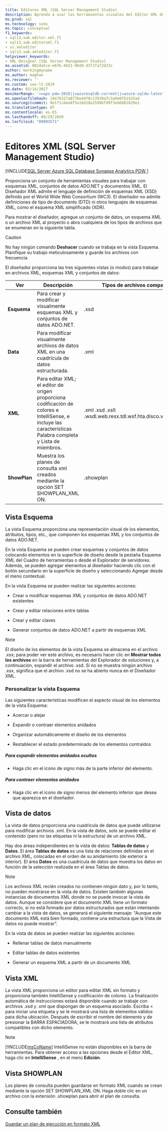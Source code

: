 ```yaml
---
title: Editores XML (SQL Server Management Studio)
description: Aprenda a usar las herramientas visuales del Editor XML de SQL Server Management Studio para trabajar con esquemas XML (XSD), conjuntos de datos ADO.NET y documentos XML.
ms.prod: sql
ms.technology: ssms
ms.topic: conceptual
f1_keywords:
- sql13.swb.editor.xml.f1
- sql13.swb.editorxml.f1
- vs.xmleditor
- sql13.swb.xmleditor.f1
helpviewer_keywords:
- XML Designer [SQL Server Management Studio]
ms.assetid: 0824a5ce-e67b-4b53-98d9-d371faf2d23c
author: markingmyname
ms.author: maghan
ms.reviewer: ''
ms.custom: seo-lt-2019
ms.date: 03/14/2017
monikerRange: '>=aps-pdw-2016||=azuresqldb-current||=azure-sqldw-latest||>=sql-server-2016||=sqlallproducts-allversions||>=sql-server-linux-2017||=azuresqldb-mi-current'
ms.openlocfilehash: 1de79327a877be44f6c17639a7c3a9e0fb1425ad
ms.sourcegitcommit: 9e1f1c6ee8f5a10d18a2599bfd9f3eb6081829e1
ms.translationtype: HT
ms.contentlocale: es-ES
ms.lasthandoff: 08/29/2020
ms.locfileid: "89093571"
---
```

# <a name="xml-editor-sql-server-management-studio"></a>Editores XML (SQL Server Management Studio)

[!INCLUDE[SQL Server Azure SQL Database Synapse Analytics PDW ](../../includes/applies-to-version/sql-asdb-asdbmi-asa-pdw.md)]

Proporciona un conjunto de herramientas visuales para trabajar con esquemas XML, conjuntos de datos ADO.NET y documentos XML. El Diseñador XML admite el lenguaje de definición de esquemas XML (XSD) definido por el World Wide Web Consortium (WC3). El diseñador no admite definiciones de tipo de documento (DTD) ni otros lenguajes de esquemas XML, como el esquema XML simplificado (XDR).  

Para mostrar el diseñador, agregue un conjunto de datos, un esquema XML o un archivo XML al proyecto o abra cualquiera de los tipos de archivos que se enumeran en la siguiente tabla.  

> [!CAUTION]
> No hay ningún comando **Deshacer** cuando se trabaja en la vista Esquema. Planifique su trabajo meticulosamente y guarde los archivos con frecuencia.  
  
 El diseñador proporciona las tres siguientes vistas (o modos) para trabajar en archivos XML, esquemas XML y conjuntos de datos:  
  
|Ver|Descripción|Tipos de archivos compatibles|  
|----------|-----------------|--------------------------|  
|**Esquema**|Para crear y modificar visualmente esquemas XML y conjuntos de datos ADO.NET.|.xsd|  
|**Data**|Para modificar visualmente archivos de datos XML en una cuadrícula de datos estructurada.|.xml|  
|**XML**|Para editar XML; el editor de origen proporciona codificación de colores e IntelliSense, e incluye las características Palabra completa y Lista de miembros.|.xml .xsd .xslt .wsdl.web.resx.tdl.wsf.hta.disco.vsdisco.config|  
|**ShowPlan**|Muestra los planes de consulta xml creados mediante la opción SET SHOWPLAN_XML ON.|.showplan|  
  
## <a name="schema-view"></a>Vista Esquema  
 La vista Esquema proporciona una representación visual de los elementos, atributos, tipos, etc., que componen los esquemas XML y los conjuntos de datos ADO.NET.  
  
 En la vista Esquema se pueden crear esquemas y conjuntos de datos colocando elementos en la superficie de diseño desde la pestaña Esquema XML del Cuadro de herramientas o desde el Explorador de servidores. Además, se pueden agregar elementos al diseñador haciendo clic con el botón secundario en la superficie de diseño y seleccionando Agregar desde el menú contextual.  
  
 En la vista Esquema se pueden realizar las siguientes acciones:  
  
-   Crear o modificar esquemas XML y conjuntos de datos ADO.NET existentes  
  
-   Crear y editar relaciones entre tablas  
  
-   Crear y editar claves  
  
-   Generar conjuntos de datos ADO.NET a partir de esquemas XML  
  
> [!NOTE]  
>  El diseño de los elementos de la vista Esquema se almacena en el archivo .xsx; para poder ver este archivo, es necesario hacer clic en **Mostrar todos los archivos** en la barra de herramientas del Explorador de soluciones y, a continuación, expandir el archivo .xsd. Si no se muestra ningún archivo .xsx, significa que el archivo .xsd no se ha abierto nunca en el Diseñador XML.  
  
### <a name="customizing-schema-view"></a>Personalizar la vista Esquema  
 Las siguientes características modifican el aspecto visual de los elementos de la vista Esquema:  
  
-   Acercar o alejar  
  
-   Expandir o contraer elementos anidados  
  
-   Organizar automáticamente el diseño de los elementos  
  
-   Restablecer el estado predeterminado de los elementos contraídos  
  
##### <a name="to-expand-hidden-nested-elements"></a>Para expandir elementos anidados ocultos  
  
-   Haga clic en el icono de signo más de la parte inferior del elemento.  
  
##### <a name="to-collapse-nested-elements"></a>Para contraer elementos anidados  
  
-   Haga clic en el icono de signo menos del elemento inferior que desea que aparezca en el diseñador.  
  
## <a name="data-view"></a>Vista de datos  
 La vista de datos proporciona una cuadrícula de datos que puede utilizarse para modificar archivos .xml. En la vista de datos, solo se puede editar el contenido (pero no las etiquetas ni la estructura) de un archivo XML.  
  
 Hay dos áreas independientes en la vista de datos: **Tablas de datos** y **Datos**. El área **Tablas de datos** es una lista de relaciones definidas en el archivo XML, colocadas en el orden de su anidamiento (de exterior a interior). El área **Datos** es una cuadrícula de datos que muestra los datos en función de la selección realizada en el área Tablas de datos.  
  
> [!NOTE]  
>  Los archivos XML recién creados no contienen ningún dato y, por lo tanto, no pueden mostrarse en la vista de datos. Existen también algunas instancias de documentos XML donde no se puede invocar la vista de datos. Aunque se considere que el documento XML tiene un formato correcto, si no está formado por datos estructurados que están intentando cambiar a la vista de datos, se generará el siguiente mensaje: "Aunque este documento XML está bien formado, contiene una estructura que la Vista de datos no puede mostrar".  
  
 En la vista de datos se pueden realizar las siguientes acciones:  
  
-   Rellenar tablas de datos manualmente  
  
-   Editar tablas de datos existentes  
  
-   Generar un esquema XML a partir de un documento XML  
  
## <a name="xml-view"></a>Vista XML  
 La vista XML proporciona un editor para editar XML sin formato y proporciona también IntelliSense y codificación de colores. La finalización automática de instrucciones estará disponible cuando se trabaje con archivos .xsd y .xml que dispongan de un esquema asociado. Escriba < para iniciar una etiqueta y se le mostrará una lista de elementos válidos para dicha ubicación. Después de escribir el nombre del elemento y de presionar la BARRA ESPACIADORA, se le mostrará una lista de atributos compatibles con dicho elemento.  
  
> [!NOTE]  
>  [!INCLUDE[msCoName](../../includes/msconame-md.md)] IntelliSense no están disponibles en la barra de herramientas. Para obtener acceso a las opciones desde el Editor XML, haga clic en **IntelliSense** , en el menú **Edición**.  
  
## <a name="showplan-view"></a>Vista SHOWPLAN  
 Los planes de consulta pueden guardarse en formato XML cuando se crean mediante la opción SET SHOWPLAN_XML ON. Haga doble clic en un archivo con la extensión .showplan para abrir el plan de consulta.  
  
## <a name="see-also"></a>Consulte también  
 [Guardar un plan de ejecución en formato XML](../../relational-databases/performance/save-an-execution-plan-in-xml-format.md)  
  
  

